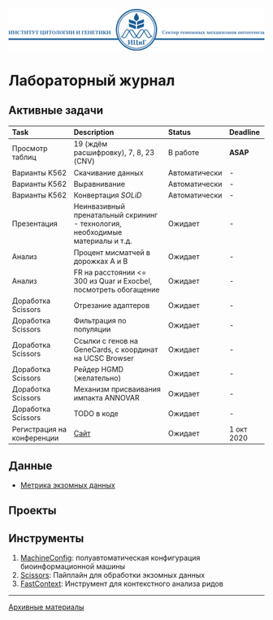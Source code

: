 ![Header ICG](./Header_ICG.svg)

# Лабораторный журнал

## Активные задачи

| Task | Description | Status | Deadline |
|:-----|:------------|:-------|:---------|
| Просмотр таблиц | 19 (ждём расшифровку), 7, 8, 23 (CNV) | В работе | **ASAP** |
| Варианты K562 | Скачивание данных | Автоматически | - |
| Варианты K562 | Выравнивание | Автоматически | - |
| Варианты K562 | Конвертация *SOLiD* | Автоматически | - |
| Презентация | Неинвазивный пренатальный скрининг - технология, необходимые материалы и т.д. | Ожидает | - |
| Анализ | Процент мисматчей в дорожках А и B | Ожидает | - |
| Анализ | FR на расстоянии <= 300 из Quar и Exocbel, посмотреть обогащение | Ожидает | - |
| Доработка Scissors | Отрезание адаптеров | Ожидает | - |
| Доработка Scissors | Фильтрация по популяции | Ожидает | - |
| Доработка Scissors | Ссылки с генов на GeneCards, с координат на UCSC Browser | Ожидает | - |
| Доработка Scissors | Рейдер HGMD (желательно) | Ожидает | - |
| Доработка Scissors | Механизм присваивания импакта ANNOVAR | Ожидает | - |
| Доработка Scissors | TODO в коде | Ожидает | - |
| Регистрация на конференции | [Сайт](https://www.медгенетика.рф/reg-member/) | Ожидает | 1 окт 2020 |

## Данные

* [Метрика экзомных данных](./data/SamplesData.csv)

## Проекты



## Инструменты

1. [MachineConfig](./tools/MachineConfig): полуавтоматическая конфигурация биоинформационной машины
2. [Scissors](./tools/Scissors): Пайплайн для обработки экзомных данных
3. [FastContext](./tools/FastContext): Инструмент для контекстного анализа ридов

---

[Архивные материалы](./archive)
